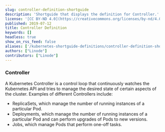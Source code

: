 ```yaml
---
slug: controller-definition-shortguide
description: 'Shortguide that displays the definition for Controller.'
license: '[CC BY-ND 4.0](https://creativecommons.org/licenses/by-nd/4.0)'
published: 2019-07-12
title: Controller Definition
keywords: []
headless: true
show_on_rss_feed: false
aliases: ['/kubernetes-shortguide-definitions/controller-definition-shortguide/']
authors: ["Linode"]
contributors: ["Linode"]
---
```


### Controller

A Kubernetes Controller is a control loop that continuously watches the Kubernetes API and tries to manage the desired state of certain aspects of the cluster. Examples of different Controllers include:

-   ReplicaSets, which manage the number of running instances of a particular Pod.
-   Deployments, which manage the number of running instances of a particular Pod and can perform upgrades of Pods to new versions.
-   Jobs, which manage Pods that perform one-off tasks.

